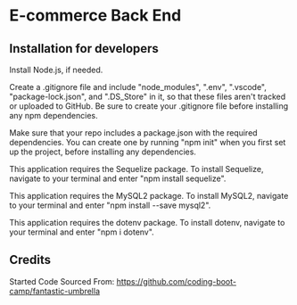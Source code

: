 # E-commerce Back End

## Installation for developers
Install Node.js, if needed.     

Create a .gitignore file and include "node_modules", ".env", ".vscode", "package-lock.json", and ".DS_Store" in it, so that these files aren't tracked or uploaded to GitHub. Be sure to create your .gitignore file before installing any npm dependencies.     

Make sure that your repo includes a package.json with the required dependencies. You can create one by running "npm init" when you first set up the project, before installing any dependencies.     

This application requires the Sequelize package. To install Sequelize, navigate to your terminal and enter "npm install sequelize".  

This application requires the MySQL2 package. To install MySQL2, navigate to your terminal and enter "npm install --save mysql2".

This application requires the dotenv package. To install dotenv, navigate to your terminal and enter "npm i dotenv".


## Credits
Started Code Sourced From: https://github.com/coding-boot-camp/fantastic-umbrella
